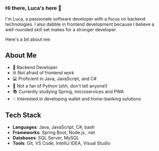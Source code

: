 ### Hi there, Luca's here  👋

I'm Luca, a passionate software developer with a focus on backend technologies. I also dabble in frontend development because I believe a well-rounded skill set makes for a stronger developer. 

Here's a bit about me:

## About Me

- 🚀 Backend Developer
- 🌐 Not afraid of frontend work
- 💻 Proficient in Java, JavaScript, and C#
- 🐍 Not a fan of Python (shh, don't tell anyone!)
- 📚 Currently studying Spring, microservices and PWA
- 💡 Interested in developing wallet and home-banking solutions

## Tech Stack

- **Languages**: Java, JavaScript, C#, bash
- **Frameworks**: Spring Boot, Node.js, .net 
- **Databases**: SQL Server, MySQL
- **Tools**: Git, VS Code, IntelliJ IDEA, Visual Studio


<!---
l-bonfanti/l-bonfanti is a ✨ special ✨ repository because its `README.md` (this file) appears on your GitHub profile.
You can click the Preview link to take a look at your changes.
--->
